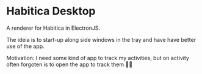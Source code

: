 # Habitica Desktop

A renderer for Habitica in ElectronJS.

The ideia is to start-up along side windows in the tray and have have better use of the app.

Motivation: I need some kind of app to track my activities, but on activity often forgoten is to open the app to track them 🤦‍♂️